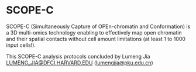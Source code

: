 # SCOPE-C
 
SCOPE-C (Simultaneously Capture of OPEn-chromatin and Conformation) is a 3D multi-omics technology enabling to effectively map open chromatin and their spatial contacts without cell amount limitations (at least 1 to 1000 input cells!).

This SCOPE-C analysis protocols concluded by Lumeng Jia LUMENG_JIA@DFCI.HARVARD.EDU (lumengjia@pku.edu.cn)

